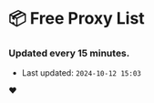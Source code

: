 # :package: Free Proxy List
### Updated every 15 minutes.

- Last updated: `2024-10-12 15:03`

:heart:

